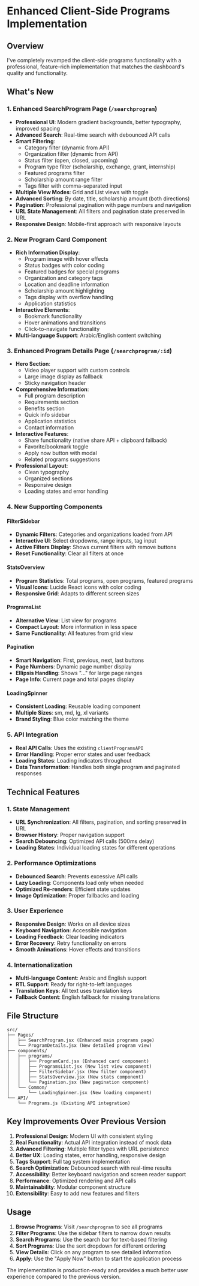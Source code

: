 # Enhanced Client-Side Programs Implementation

## Overview

I've completely revamped the client-side programs functionality with a professional, feature-rich implementation that matches the dashboard's quality and functionality.

## What's New

### 1. Enhanced SearchProgram Page (`/searchprogram`)

-   **Professional UI**: Modern gradient backgrounds, better typography, improved spacing
-   **Advanced Search**: Real-time search with debounced API calls
-   **Smart Filtering**:
    -   Category filter (dynamic from API)
    -   Organization filter (dynamic from API)
    -   Status filter (open, closed, upcoming)
    -   Program type filter (scholarship, exchange, grant, internship)
    -   Featured programs filter
    -   Scholarship amount range filter
    -   Tags filter with comma-separated input
-   **Multiple View Modes**: Grid and List views with toggle
-   **Advanced Sorting**: By date, title, scholarship amount (both directions)
-   **Pagination**: Professional pagination with page numbers and navigation
-   **URL State Management**: All filters and pagination state preserved in URL
-   **Responsive Design**: Mobile-first approach with responsive layouts

### 2. New Program Card Component

-   **Rich Information Display**:
    -   Program image with hover effects
    -   Status badges with color coding
    -   Featured badges for special programs
    -   Organization and category tags
    -   Location and deadline information
    -   Scholarship amount highlighting
    -   Tags display with overflow handling
    -   Application statistics
-   **Interactive Elements**:
    -   Bookmark functionality
    -   Hover animations and transitions
    -   Click-to-navigate functionality
-   **Multi-language Support**: Arabic/English content switching

### 3. Enhanced Program Details Page (`/searchprogram/:id`)

-   **Hero Section**:
    -   Video player support with custom controls
    -   Large image display as fallback
    -   Sticky navigation header
-   **Comprehensive Information**:
    -   Full program description
    -   Requirements section
    -   Benefits section
    -   Quick info sidebar
    -   Application statistics
    -   Contact information
-   **Interactive Features**:
    -   Share functionality (native share API + clipboard fallback)
    -   Favorite/bookmark toggle
    -   Apply now button with modal
    -   Related programs suggestions
-   **Professional Layout**:
    -   Clean typography
    -   Organized sections
    -   Responsive design
    -   Loading states and error handling

### 4. New Supporting Components

#### FilterSidebar

-   **Dynamic Filters**: Categories and organizations loaded from API
-   **Interactive UI**: Select dropdowns, range inputs, tag input
-   **Active Filters Display**: Shows current filters with remove buttons
-   **Reset Functionality**: Clear all filters at once

#### StatsOverview

-   **Program Statistics**: Total programs, open programs, featured programs
-   **Visual Icons**: Lucide React icons with color coding
-   **Responsive Grid**: Adapts to different screen sizes

#### ProgramsList

-   **Alternative View**: List view for programs
-   **Compact Layout**: More information in less space
-   **Same Functionality**: All features from grid view

#### Pagination

-   **Smart Navigation**: First, previous, next, last buttons
-   **Page Numbers**: Dynamic page number display
-   **Ellipsis Handling**: Shows "..." for large page ranges
-   **Page Info**: Current page and total pages display

#### LoadingSpinner

-   **Consistent Loading**: Reusable loading component
-   **Multiple Sizes**: sm, md, lg, xl variants
-   **Brand Styling**: Blue color matching the theme

### 5. API Integration

-   **Real API Calls**: Uses the existing `clientProgramsAPI`
-   **Error Handling**: Proper error states and user feedback
-   **Loading States**: Loading indicators throughout
-   **Data Transformation**: Handles both single program and paginated responses

## Technical Features

### 1. State Management

-   **URL Synchronization**: All filters, pagination, and sorting preserved in URL
-   **Browser History**: Proper navigation support
-   **Search Debouncing**: Optimized API calls (500ms delay)
-   **Loading States**: Individual loading states for different operations

### 2. Performance Optimizations

-   **Debounced Search**: Prevents excessive API calls
-   **Lazy Loading**: Components load only when needed
-   **Optimized Re-renders**: Efficient state updates
-   **Image Optimization**: Proper fallbacks and loading

### 3. User Experience

-   **Responsive Design**: Works on all device sizes
-   **Keyboard Navigation**: Accessible navigation
-   **Loading Feedback**: Clear loading indicators
-   **Error Recovery**: Retry functionality on errors
-   **Smooth Animations**: Hover effects and transitions

### 4. Internationalization

-   **Multi-language Content**: Arabic and English support
-   **RTL Support**: Ready for right-to-left languages
-   **Translation Keys**: All text uses translation keys
-   **Fallback Content**: English fallback for missing translations

## File Structure

```
src/
├── Pages/
│   ├── SearchProgram.jsx (Enhanced main programs page)
│   └── ProgramDetails.jsx (New detailed program view)
├── components/
│   ├── programs/
│   │   ├── ProgramCard.jsx (Enhanced card component)
│   │   ├── ProgramsList.jsx (New list view component)
│   │   ├── FilterSidebar.jsx (New filter component)
│   │   ├── StatsOverview.jsx (New stats component)
│   │   └── Pagination.jsx (New pagination component)
│   └── Common/
│       └── LoadingSpinner.jsx (New loading component)
└── API/
    └── Programs.js (Existing API integration)
```

## Key Improvements Over Previous Version

1. **Professional Design**: Modern UI with consistent styling
2. **Real Functionality**: Actual API integration instead of mock data
3. **Advanced Filtering**: Multiple filter types with URL persistence
4. **Better UX**: Loading states, error handling, responsive design
5. **Tags Support**: Full tag system implementation
6. **Search Optimization**: Debounced search with real-time results
7. **Accessibility**: Better keyboard navigation and screen reader support
8. **Performance**: Optimized rendering and API calls
9. **Maintainability**: Modular component structure
10. **Extensibility**: Easy to add new features and filters

## Usage

1. **Browse Programs**: Visit `/searchprogram` to see all programs
2. **Filter Programs**: Use the sidebar filters to narrow down results
3. **Search Programs**: Use the search bar for text-based filtering
4. **Sort Programs**: Use the sort dropdown for different ordering
5. **View Details**: Click on any program to see detailed information
6. **Apply**: Use the "Apply Now" button to start the application process

The implementation is production-ready and provides a much better user experience compared to the previous version.

